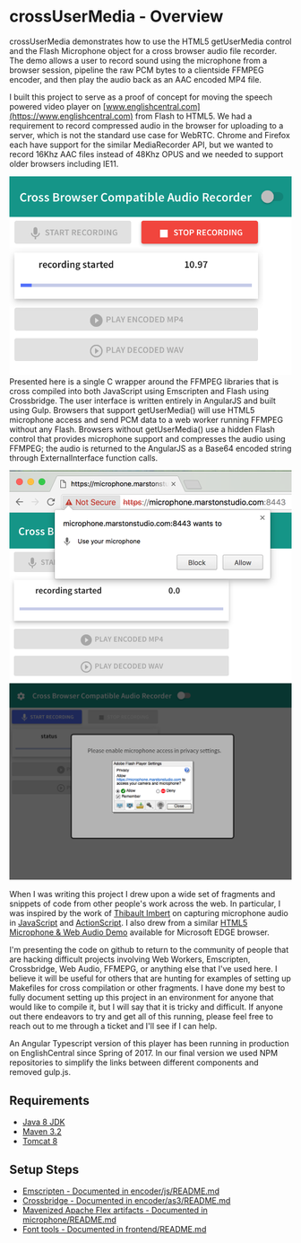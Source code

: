# crossUserMedia - Overview #

crossUserMedia demonstrates how to use the HTML5 getUserMedia control and the Flash Microphone object for a cross browser audio file recorder.
The demo allows a user to record sound using the microphone from a browser session, pipeline the raw PCM bytes to a clientside FFMPEG encoder, and then play the audio back as an AAC encoded MP4 file.

I built this project to serve as a proof of concept for moving the speech powered video player on [www.englishcentral.com](https://www.englishcentral.com) from Flash to HTML5. 
We had a requirement to record compressed audio in the browser for uploading to a server, which is not the standard use case for WebRTC.
Chrome and Firefox each have support for the similar MediaRecorder API, but we wanted to record 16Khz AAC files instead of 48Khz OPUS and we needed to support older browsers including IE11.

![Image of Recording](https://raw.githubusercontent.com/marstonstudio/crossUserMedia/master/assets/images/recording.png)
Presented here is a single C wrapper around the FFMPEG libraries that is cross compiled into both JavaScript using Emscripten and Flash using Crossbridge.
The user interface is written entirely in AngularJS and built using Gulp. 
Browsers that support getUserMedia() will use HTML5 microphone access and send PCM data to a web worker running FFMPEG without any Flash.
Browsers without getUserMedia() use a hidden Flash control that provides microphone support and compresses the audio using FFMPEG; the audio is returned to the AngularJS as a Base64 encoded string through ExternalInterface function calls.

![Image of Permissions](https://raw.githubusercontent.com/marstonstudio/crossUserMedia/master/assets/images/html5permissions.png)
![Image of Permissions](https://raw.githubusercontent.com/marstonstudio/crossUserMedia/master/assets/images/flashpermissions.png)

When I was writing this project I drew upon a wide set of fragments and snippets of code from other people's work across the web.
In particular, I was inspired by the work of [Thibault Imbert](http://www.adobe.com/devnet/author_bios/thibault_imbert.html) on capturing microphone audio in [JavaScript](http://typedarray.org/from-microphone-to-wav-to-server/) and [ActionScript](http://www.bytearray.org/?p=1858).
I also drew from a similar [HTML5 Microphone & Web Audio Demo](https://dev.modern.ie/testdrive/demos/microphone/) available for Microsoft EDGE browser.

I'm presenting the code on github to return to the community of people that are hacking difficult projects involving Web Workers, Emscripten, Crossbridge, Web Audio, FFMEPG, or anything else that I've used here.
I believe it will be useful for others that are hunting for examples of setting up Makefiles for cross compilation or other fragments.
I have done my best to fully document setting up this project in an environment for anyone that would like to compile it, but I will say that it is tricky and difficult.
If anyone out there endeavors to try and get all of this running, please feel free to reach out to me through a ticket and I'll see if I can help.

An Angular Typescript version of this player has been running in production on EnglishCentral since Spring of 2017. 
In our final version we used NPM repositories to simplify the links between different components and removed gulp.js.

## Requirements ##
* [Java 8 JDK](http://www.oracle.com/technetwork/java/javase/downloads/index.html)
* [Maven 3.2](https://maven.apache.org/download.cgi)
* [Tomcat 8](https://tomcat.apache.org)

## Setup Steps ##
* [Emscripten - Documented in encoder/js/README.md](encoder/js/README.md)
* [Crossbridge - Documented in encoder/as3/README.md](encoder/as3/README.md)
* [Mavenized Apache Flex artifacts - Documented in microphone/README.md](microphone/README.md)
* [Font tools - Documented in frontend/README.md](frontend/README.md)
